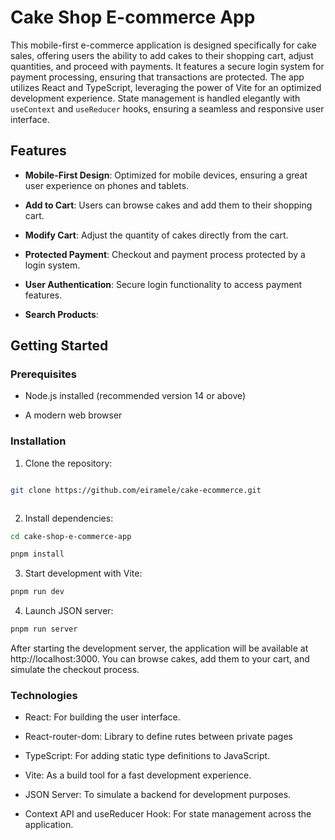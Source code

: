 # Cake Shop E-commerce App

This mobile-first e-commerce application is designed specifically for cake sales, offering users the ability to add cakes to their shopping cart, adjust quantities, and proceed with payments. It features a secure login system for payment processing, ensuring that transactions are protected. The app utilizes React and TypeScript, leveraging the power of Vite for an optimized development experience. State management is handled elegantly with `useContext` and `useReducer` hooks, ensuring a seamless and responsive user interface.

## Features

- **Mobile-First Design**: Optimized for mobile devices, ensuring a great user experience on phones and tablets.

- **Add to Cart**: Users can browse cakes and add them to their shopping cart.

- **Modify Cart**: Adjust the quantity of cakes directly from the cart.

- **Protected Payment**: Checkout and payment process protected by a login system.

- **User Authentication**: Secure login functionality to access payment features.

- **Search Products**:  

## Getting Started

### Prerequisites

- Node.js installed (recommended version 14 or above)

- A modern web browser

### Installation

1. Clone the repository:

```bash

git clone https://github.com/eiramele/cake-ecommerce.git



```

2. Install dependencies:

```bash
cd cake-shop-e-commerce-app

pnpm install

```

3. Start development with Vite:

```bash
pnpm run dev
```

4. Launch JSON server:

```bash
pnpm run server
```

After starting the development server, the application will be available at http://localhost:3000. You can browse cakes, add them to your cart, and simulate the checkout process.

### Technologies

- React: For building the user interface.

- React-router-dom: Library to define rutes between private pages 

- TypeScript: For adding static type definitions to JavaScript.

- Vite: As a build tool for a fast development experience.

- JSON Server: To simulate a backend for development purposes.

- Context API and useReducer Hook: For state management across the application.
